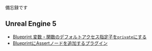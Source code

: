 ---
---

備忘録です

## Unreal Engine 5

- [Blueprint 変数・関数のデフォルトアクセス指定子を`private`にする](docs/DefaultPrivate.md)
- [BlueprintにAssertノードを追加するプラグイン](https://github.com/KOshima85/BlueprintAssertion)